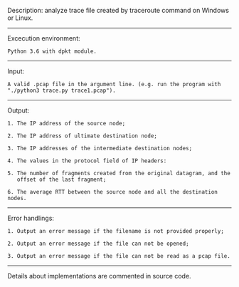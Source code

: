 Description: analyze trace file created by traceroute command on Windows or Linux.

--------------------------------------------------------------------------

Excecution environment:

	Python 3.6 with dpkt module.

--------------------------------------------------------------------------

Input:

	A valid .pcap file in the argument line. (e.g. run the program with
	"./python3 trace.py trace1.pcap").

--------------------------------------------------------------------------

Output:

	1. The IP address of the source node;

	2. The IP address of ultimate destination node;

	3. The IP addresses of the intermediate destination nodes;

	4. The values in the protocol field of IP headers:

	5. The number of fragments created from the original datagram, and the
	   offset of the last fragment;

	6. The average RTT between the source node and all the destination nodes.

--------------------------------------------------------------------------

Error handlings:

	1. Output an error message if the filename is not provided properly;

	2. Output an error message if the file can not be opened;

	3. Output an error message if the file can not be read as a pcap file.

--------------------------------------------------------------------------

Details about implementations are commented in source code.
